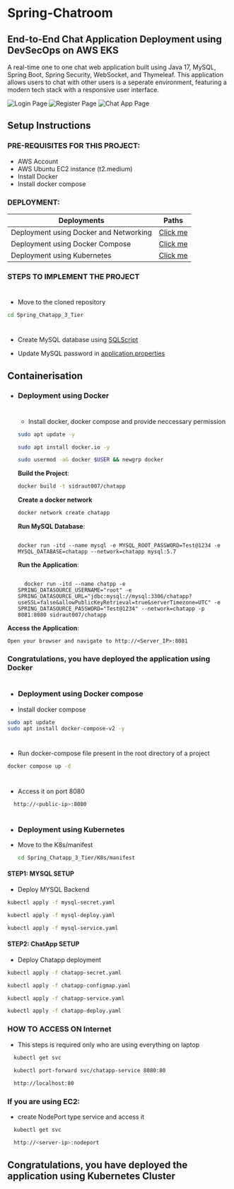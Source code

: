 # Spring-Chatroom
## End-to-End Chat Application Deployment using DevSecOps on AWS EKS
A real-time one to one chat web application built using Java 17, MySQL, Spring Boot, Spring Security, WebSocket, and Thymeleaf. This application allows users to chat with other users is a seperate environment, featuring a modern tech stack with a responsive user interface.

![Login Page](src/main/resources/static/screenshots/login_screenshot.png)
![Register Page](src/main/resources/static/screenshots/register_screenshot.png)
![Chat App Page](src/main/resources/static/screenshots/chatapp_screenshot.png)

## Setup Instructions

### PRE-REQUISITES FOR THIS PROJECT:
- AWS Account
- AWS Ubuntu EC2 instance (t2.medium)
- Install Docker
- Install docker compose

### DEPLOYMENT:
| Deployments    | Paths |
| -------- | ------- |
| Deployment using Docker and Networking | <a href="#Docker">Click me </a>     |
| Deployment using Docker Compose | <a href="#dockercompose">Click me </a>     |
| Deployment using Kubernetes | <a href="#Kubernetes">Click me </a>     |

### STEPS TO IMPLEMENT THE PROJECT
  #
  - Move to the cloned repository
  ```bash
  cd Spring_Chatapp_3_Tier 
  ```
  #

- Create MySQL database using [SQLScript](src/main/resources/static/sql-script/SQLScript.txt)

- Update MySQL password in [application.properties](src/main/resources/application.properties)


## Containerisation
- ### **<p id="Docker">Deployment using Docker</p>**
 
  #
  - Install docker, docker compose and provide neccessary permission
  ```bash
  sudo apt update -y

  sudo apt install docker.io -y

  sudo usermod -aG docker $USER && newgrp docker
  ``` 

  **Build the Project**:
   ```sh
   docker build -t sidraut007/chatapp
   
   ```
  
  **Create a docker network**
  ```bash
  docker network create chatapp
  ```

  **Run MySQL Database**:

  ```
  
  docker run -itd --name mysql -e MYSQL_ROOT_PASSWORD=Test@1234 -e MYSQL_DATABASE=chatapp --network=chatapp mysql:5.7

  ```
  **Run the Application**:
  ```
  
    docker run -itd --name chatpp -e SPRING_DATASOURCE_USERNAME="root" -e SPRING_DATASOURCE_URL="jdbc:mysql://mysql:3306/chatapp?useSSL=false&allowPublicKeyRetrieval=true&serverTimezone=UTC" -e SPRING_DATASOURCE_PASSWORD="Test@1234" --network=chatapp -p 8081:8080 sidraut007/chatapp

  ```

**Access the Application**:
   
    Open your browser and navigate to http://<Server_IP>:8081

 ### Congratulations, you have deployed the application using Docker 
  #
- ### **<p id="dockercompose">Deployment using Docker compose</p>**
- Install docker compose

```bash
sudo apt update
sudo apt install docker-compose-v2 -y
```
#
- Run docker-compose file present in the root directory of a project
```bash
docker compose up -d
```
#
- Access it on port 8080
```bash
  http://<public-ip>:8080
```

#
- ### **<p id="Kubernetes">Deployment using Kubernetes</p>**

- Move to the K8s/manifest
  ```bash
  cd Spring_Chatapp_3_Tier/K8s/manifest
  ```

#### STEP1: MYSQL SETUP

- Deploy MYSQL Backend

```bash
kubectl apply -f mysql-secret.yaml

kubectl apply -f mysql-deploy.yaml

kubectl apply -f mysql-service.yaml
```

#### STEP2: ChatApp SETUP

- Deploy Chatapp deployment

```bash
kubectl apply -f chatapp-secret.yaml

kubectl apply -f chatapp-configmap.yaml

kubectl apply -f chatapp-service.yaml

kubectl apply -f chatapp-deploy.yaml
```



### HOW TO ACCESS ON Internet

- This steps is required only who are using everything on laptop

```bash
  kubectl get svc
  
  kubectl port-forward svc/chatapp-service 8080:80
```

```bash
  http://localhost:80
```

### If you are using EC2:
- create NodePort type service and access it 

```bash
  kubectl get svc

  http://<server-ip>:nodeport
```

## Congratulations, you have deployed the application using Kubernetes Cluster 

